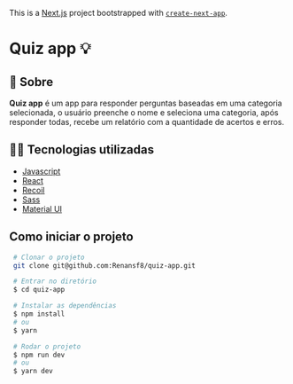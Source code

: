 This is a [Next.js](https://nextjs.org/) project bootstrapped with [`create-next-app`](https://github.com/vercel/next.js/tree/canary/packages/create-next-app).

<h1>
  Quiz app  💡
</h1>

## 📗 Sobre
**Quiz app** é um app para responder perguntas baseadas em uma categoria selecionada, o usuário preenche o nome e seleciona uma categoria, após responder todas, recebe um relatório com a quantidade de acertos e erros.
<br>

## 🧑‍💻 Tecnologias utilizadas
 - [Javascript](https://developer.mozilla.org/pt-BR/docs/Web/JavaScript)
 - [React](https://pt-br.reactjs.org/docs/getting-started.html)
 - [Recoil](https://recoiljs.org/)
 - [Sass](https://sass-lang.com/documentation/)
 - [Material UI](https://mui.com/pt/)

  ##  Como iniciar o projeto
 ```bash
  # Clonar o projeto
  git clone git@github.com:Renansf8/quiz-app.git
 ````

 ```bash
  # Entrar no diretório
  $ cd quiz-app
 ````

 ```bash
  # Instalar as dependências
  $ npm install
  # ou
  $ yarn
 ````

 ```bash
  # Rodar o projeto
  $ npm run dev
  # ou
  $ yarn dev
 ````

